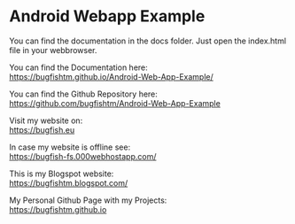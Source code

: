 # Android Webapp Example

You can find the documentation in the docs folder. Just open the index.html file in your webbrowser.

You can find the Documentation here:  
https://bugfishtm.github.io/Android-Web-App-Example/


You can find the Github Repository here:
https://github.com/bugfishtm/Android-Web-App-Example

Visit my website on:  
https://bugfish.eu  

In case my website is offline see:  
https://bugfish-fs.000webhostapp.com/  

This is my Blogspot website:  
https://bugfishtm.blogspot.com/

My Personal Github Page with my Projects:  
https://bugfishtm.github.io